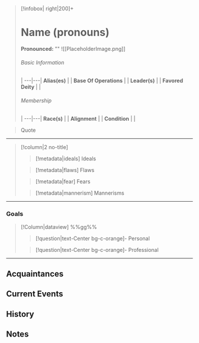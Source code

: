 > [!infobox| right|200]+
> # Name (pronouns)
> **Pronounced:**  ""
> ![[PlaceholderImage.png]]
> ###### Basic Information
>  |
> ---|---|
> **Alias(es)** |  |
> **Base Of Operations** |  |
> **Leader(s)** |  |
> **Favored Deity** |  |
>  ###### Membership
>  |
> ---|---|
> **Race(s)** |  |
> **Alignment** |  |
> **Condition** |  |


> Quote
---

> [!column|2 no-title]
>
> 
>> [!metadata|ideals] Ideals
> 
>
>> [!metadata|flaws] Flaws
> 
> 
>> [!metadata|fear] Fears
> 
>
>> [!metadata|mannerism] Mannerisms
> 
---

### Goals
> [!Column|dataview] %%gg%%
>> [!question|text-Center bg-c-orange]- Personal
>>  
>
>
>> [!question|text-Center bg-c-orange]- Professional
>>  
>

---


## Acquaintances



## Current Events



## History



## Notes